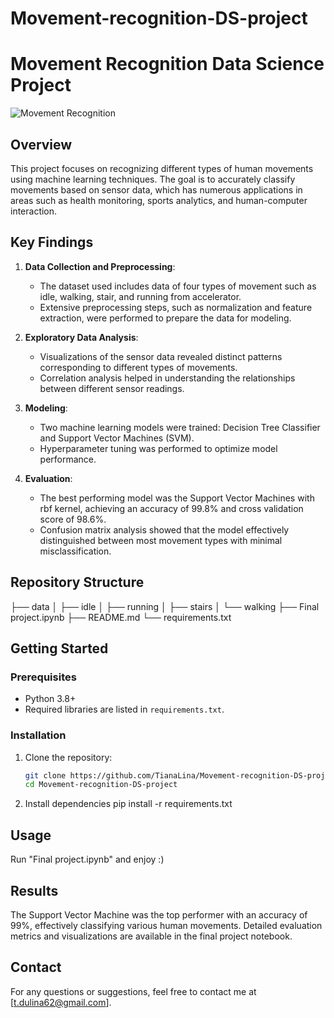 # Movement-recognition-DS-project
# Movement Recognition Data Science Project

![Movement Recognition](https://github.com/TianaLina/Movement-recognition-DS-project/blob/main/images/movement_recognition_banner.png)

## Overview

This project focuses on recognizing different types of human movements using machine learning techniques. The goal is to accurately classify movements based on sensor data, which has numerous applications in areas such as health monitoring, sports analytics, and human-computer interaction.

## Key Findings

1. **Data Collection and Preprocessing**:
   - The dataset used includes data of four types of movement such as idle, walking, stair, and running from accelerator.
   - Extensive preprocessing steps, such as normalization and feature extraction, were performed to prepare the data for modeling.

2. **Exploratory Data Analysis**:
   - Visualizations of the sensor data revealed distinct patterns corresponding to different types of movements.
   - Correlation analysis helped in understanding the relationships between different sensor readings.

3. **Modeling**:
   - Two machine learning models were trained: Decision Tree Classifier and Support Vector Machines (SVM).
   - Hyperparameter tuning was performed to optimize model performance.

4. **Evaluation**:
   - The best performing model was the Support Vector Machines with rbf kernel, achieving an accuracy of 99.8% and cross validation score of 98.6%.
   - Confusion matrix analysis showed that the model effectively distinguished between most movement types with minimal misclassification.


## Repository Structure
├── data
│ ├── idle
│ ├── running
│ ├── stairs
│ └── walking
├── Final project.ipynb
├── README.md
└── requirements.txt

## Getting Started

### Prerequisites

- Python 3.8+
- Required libraries are listed in `requirements.txt`.

### Installation

1. Clone the repository:
   ```bash
   git clone https://github.com/TianaLina/Movement-recognition-DS-project.git
   cd Movement-recognition-DS-project
2. Install dependencies
   pip install -r requirements.txt
## Usage
Run "Final project.ipynb" and enjoy :)

## Results
The Support Vector Machine was the top performer with an accuracy of 99%, effectively classifying various human movements. Detailed evaluation metrics and visualizations are available in the final project notebook.

## Contact
For any questions or suggestions, feel free to contact me at [t.dulina62@gmail.com].



